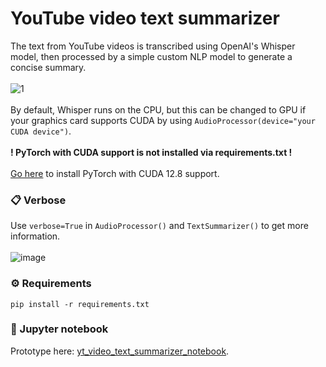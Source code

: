 # YouTube video text summarizer
The text from YouTube videos is transcribed using OpenAI's Whisper model, then processed by a simple custom NLP model to generate a concise summary. \
\
![1](https://github.com/user-attachments/assets/2ca23306-ee87-43c9-9f34-3c94ba3503db) \
\
By default, Whisper runs on the CPU, but this can be changed to GPU if your graphics card supports CUDA by using `AudioProcessor(device="your CUDA device")`. \
\
**! PyTorch with CUDA support is not installed via requirements.txt !** \
\
[Go here](https://pytorch.org/get-started/locally/) to install PyTorch with CUDA 12.8 support.
### 📋 Verbose
Use `verbose=True` in `AudioProcessor()` and `TextSummarizer()` to get more information. \
\
![image](https://github.com/user-attachments/assets/6e017e1e-c01b-4a73-96e8-ad1741355786)
### ⚙️ Requirements
`pip install -r requirements.txt`
### 📓 Jupyter notebook
Prototype here: [yt_video_text_summarizer_notebook](https://github.com/Emptx0/yt_video_text_summarizer_notebook).
